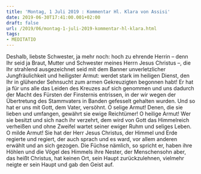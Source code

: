 ```yaml
---
title: 'Montag, 1 Juli 2019 : Kommentar Hl. Klara von Assisi'
date: 2019-06-30T17:41:00.001+02:00
draft: false
url: /2019/06/montag-1-juli-2019-kommentar-hl-klara.html
tags: 
- MEDITATIO
---
```


Deshalb, liebste Schwester, ja mehr noch: hoch zu ehrende Herrin – denn Ihr seid ja Braut, Mutter und Schwester meines Herrn Jesus Christus –, die Ihr strahlend ausgezeichnet seid mit dem Banner unverletzlicher Jungfräulichkeit und heiligster Armut: werdet stark im heiligen Dienst, den Ihr in glühender Sehnsucht zum armen Gekreuzigten begonnen habt! Er hat ja für uns alle das Leiden des Kreuzes auf sich genommen und uns dadurch der Macht des Fürsten der Finsternis entrissen, in der wir wegen der Übertretung des Stammvaters in Banden gefesselt gehalten wurden. Und so hat er uns mit Gott, dem Vater, versöhnt. O selige Armut! Denen, die sie lieben und umfangen, gewährt sie ewige Reichtümer! O heilige Armut! Wer sie besitzt und sich nach ihr verzehrt, dem wird von Gott das Himmelreich verheißen und ohne Zweifel wartet seiner ewiger Ruhm und seliges Leben. O milde Armut! Sie hat der Herr Jesus Christus, der Himmel und Erde regierte und regiert, der auch sprach und es ward, vor allem anderen erwählt und an sich gezogen. Die Füchse nämlich, so spricht er, haben ihre Höhlen und die Vögel des Himmels ihre Nester, der Menschensohn aber, das heißt Christus, hat keinen Ort, sein Haupt zurückzulehnen, vielmehr neigte er sein Haupt und gab den Geist auf.